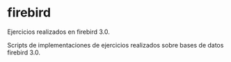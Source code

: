 # firebird

Ejercicios realizados en firebird 3.0.

Scripts de implementaciones de ejercicios realizados sobre bases de datos firebird 3.0.
